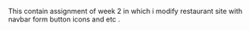 This contain assignment of week 2 in which i modify restaurant site with navbar form button icons and etc .
